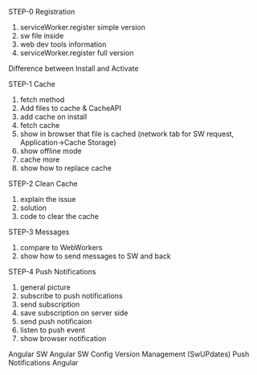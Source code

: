 STEP-0 Registration

1. serviceWorker.register simple version
2. sw file inside
3. web dev tools information
4. serviceWorker.register full version

Difference between Install and Activate


STEP-1 Cache

1. fetch method
2. Add files to cache & CacheAPI
3. add cache on install
4. fetch cache
5. show in browser that file is cached (network tab for SW request, Application->Cache Storage)
6. show offline mode
6. cache more
7. show how to replace cache

STEP-2 Clean Cache

1. explain the issue
2. solution
3. code to clear the cache


STEP-3 Messages

1. compare to WebWorkers
2. show how to send messages to SW and back 



STEP-4 Push Notifications
1. general picture 
2. subscribe to push notifications
3. send subscription
4. save subscription on server side
5. send push notificaion
6. listen to push event
7. show browser notification


Angular SW
Angular SW Config
Version Management (SwUPdates)
Push Notifications Angular